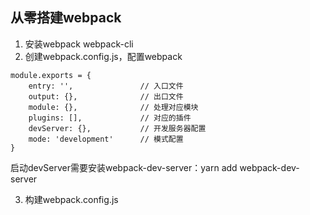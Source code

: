 ## 从零搭建webpack

1. 安装webpack webpack-cli
2. 创建webpack.config.js，配置webpack

```
module.exports = {
    entry: '',               // 入口文件
    output: {},              // 出口文件
    module: {},              // 处理对应模块
    plugins: [],             // 对应的插件
    devServer: {},           // 开发服务器配置
    mode: 'development'      // 模式配置
}
```
启动devServer需要安装webpack-dev-server：yarn add webpack-dev-server

3. 构建webpack.config.js